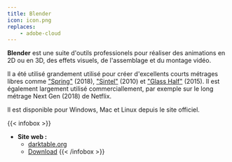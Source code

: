 ```yaml
---
title: Blender
icon: icon.png
replaces:
    - adobe-cloud
---
```


**Blender** est une suite d'outils professionels pour réaliser des animations en 2D ou en 3D, des effets visuels, de l'assemblage et du montage vidéo.

Il a été utilisé grandement utilisé pour créer d'excellents courts métrages libres comme ["Spring"][spring] (2018), ["Sintel"][sintel] (2010) et ["Glass Half"][glass-half] (2015). Il est également largement utilisé commerciallement, par exemple sur le long métrage Next Gen (2018) de Netflix.

Il est disponible pour Windows, Mac et Linux depuis le site officiel.

{{< infobox >}}
- **Site web :**
    - [darktable.org](https://www.darktable.org/)
    - [Download](https://www.darktable.org/install/)
{{< /infobox >}}

[glass-half]: https://video.blender.org/videos/watch/64222c8a-c4c7-4b3b-9850-7fb2078edcf6
[sintel]: https://video.blender.org/videos/watch/0eb052d0-fd51-43e6-aa33-ecdbf77a5d40
[spring]: https://video.blender.org/videos/watch/3d95fb3d-c866-42c8-9db1-fe82f48ccb95
